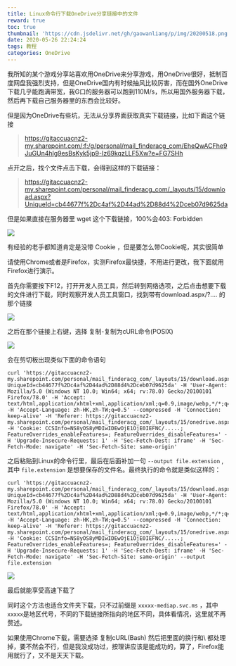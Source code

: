 ```yaml
---
title: Linux命令行下载OneDrive分享链接中的文件
reward: true
toc: true
thumbnail: 'https://cdn.jsdelivr.net/gh/gaowanliang/p/img/20200518.png'
date: 2020-05-26 22:24:24
tags: 教程
categories: OneDrive
---
```

我所知的某个游戏分享站喜欢用OneDrive来分享游戏，用OneDrive很好，抵制百度网盘我强烈支持，但是OneDrive国内有时候抽风比较厉害，而在国外OneDrive下载几乎能跑满带宽，我G口的服务器可以跑到110M/s，所以用国外服务器下载，然后再下载自己服务器里的东西会比较好。

但是因为OneDrive有些坑，无法从分享界面获取真实下载链接，比如下面这个链接

> https://gitaccuacnz2-my.sharepoint.com/:f:/g/personal/mail_finderacg_com/EheQwACFhe9JuGUn4hlg9esBsKyk5jp9-Iz69kqzLLF5Xw?e=FG7SHh

点开之后，找个文件点击下载，会得到这样的下载链接：

> https://gitaccuacnz2-my.sharepoint.com/personal/mail_finderacg_com/_layouts/15/download.aspx?UniqueId=cb44677f%2Dc4af%2D44ad%2D88d4%2Dceb07d9625da

但是如果直接在服务器里 wget 这个下载链接，100%会403: Forbidden

![](https://cdn.jsdelivr.net/gh/gaowanliang/p/img/20200526224303.png)

有经验的老手都知道肯定是没带 Cookie ，但是要怎么带Cookie呢，其实很简单

请使用Chrome或者是Firefox，实测Firefox最快捷，不用进行更改，我下面就用Firefox进行演示。

首先你需要按下F12，打开开发人员工具，然后转到网络选项，之后点击想要下载的文件进行下载，同时观察开发人员工具窗口，找到带有download.aspx/?.... 的那个链接

![](https://cdn.jsdelivr.net/gh/gaowanliang/p/img/20200526224906.png)

之后在那个链接上右键，选择 复制-复制为cURL命令(POSIX)

![](https://cdn.jsdelivr.net/gh/gaowanliang/p/img/20200526225150.png)

会在剪切板出现类似下面的命令语句

```
curl 'https://gitaccuacnz2-my.sharepoint.com/personal/mail_finderacg_com/_layouts/15/download.aspx?UniqueId=cb44677f%2Dc4af%2D44ad%2D88d4%2Dceb07d9625da' -H 'User-Agent: Mozilla/5.0 (Windows NT 10.0; Win64; x64; rv:78.0) Gecko/20100101 Firefox/78.0' -H 'Accept: text/html,application/xhtml+xml,application/xml;q=0.9,image/webp,*/*;q=0.8' -H 'Accept-Language: zh-HK,zh-TW;q=0.5' --compressed -H 'Connection: keep-alive' -H 'Referer: https://gitaccuacnz2-my.sharepoint.com/personal/mail_finderacg_com/_layouts/15/onedrive.aspx?.......' -H 'Cookie: CCSInfo=NS8yOS8yMDIwIDEwOjE1OjE0IEFNC/.....; FeatureOverrides_enableFeatures=; FeatureOverrides_disableFeatures=' -H 'Upgrade-Insecure-Requests: 1' -H 'Sec-Fetch-Dest: iframe' -H 'Sec-Fetch-Mode: navigate' -H 'Sec-Fetch-Site: same-origin'
```
之后粘贴到Linux的命令行里，最后在后面补加一句 `--output file.extension` ,其中 `file.extension` 是想要保存的文件名。最终执行的命令就是类似这样的：

```
curl 'https://gitaccuacnz2-my.sharepoint.com/personal/mail_finderacg_com/_layouts/15/download.aspx?UniqueId=cb44677f%2Dc4af%2D44ad%2D88d4%2Dceb07d9625da' -H 'User-Agent: Mozilla/5.0 (Windows NT 10.0; Win64; x64; rv:78.0) Gecko/20100101 Firefox/78.0' -H 'Accept: text/html,application/xhtml+xml,application/xml;q=0.9,image/webp,*/*;q=0.8' -H 'Accept-Language: zh-HK,zh-TW;q=0.5' --compressed -H 'Connection: keep-alive' -H 'Referer: https://gitaccuacnz2-my.sharepoint.com/personal/mail_finderacg_com/_layouts/15/onedrive.aspx?.......' -H 'Cookie: CCSInfo=NS8yOS8yMDIwIDEwOjE1OjE0IEFNC/.....; FeatureOverrides_enableFeatures=; FeatureOverrides_disableFeatures=' -H 'Upgrade-Insecure-Requests: 1' -H 'Sec-Fetch-Dest: iframe' -H 'Sec-Fetch-Mode: navigate' -H 'Sec-Fetch-Site: same-origin' --output file.extension
```
![](https://cdn.jsdelivr.net/gh/gaowanliang/p/img/20200526225910.png)

最后就能享受高速下载了

同时这个方法也适合文件夹下载，只不过前缀是 `xxxxx-mediap.svc.ms` ，其中`xxxxx`是地区代号，不同的下载链接所指向的地区不同，具体看情况，这里就不再赘述。

如果使用Chrome下载，需要选择 复制cURL(Bash) 然后把里面的换行和\ 都处理掉，要不然会不行，但是我没成功过，按理讲应该是能成功的，算了，Firefox能用就行了，又不是天天下载。